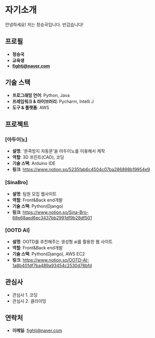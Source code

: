 # 자기소개

안녕하세요! 저는 정승국입니다. 반갑습니다! 

## 프로필

- **정승국**
- **교육생**
- **fightj@naver.com**


## 기술 스택

- **프로그래밍 언어**: Python, Java
- **프레임워크 & 라이브러리**: Pycharm, Intelli J
- **도구 & 플랫폼**: AWS 

## 프로젝트

### [아두이노]
- **설명**: '문콕방지 자동문'을 아두이노를 이용해서 제작
- **역할**: 3D 프린트(CAD), 코딩
- **기술 스택**: Arduino IDE
- **링크**: https://www.notion.so/5235fab6c4504c07ba286898b19954e9

### [SinaBro]
- **설명**: 팀원 모집 웹사이트
- **역할**: Front&Back end개발
- **기술 스택**: Python(Django)
- **링크**: https://www.notion.so/Sina-Bro-68e68aed6ec3437bb2991df9b28df501

### [OOTD AI]
- **설명**: OOTD를 추천해주는 생성형 ai를 활용한 웹 사이트
- **역할**: Front&Back end개발
- **기술 스택**: Python(Django), AWS EC2
- **링크**: https://www.notion.so/OOTD-AI-1a8b401df7ba489a93454c2530d78bfd


## 관심사

- 관심사 1. 코딩
- 관심사 2. 클라이밍


## 연락처

- **이메일**: fightj@naver.com  


